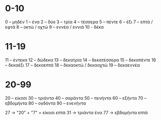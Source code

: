# 0-10
0 – μηδέν
1 – ένα
2 – δύο
3 – τρία
4 – τέσσερα
5 – πέντε
6 – έξι
7 – επτά / εφτά
8 – οκτώ / οχτώ
9 – εννέα / εννιά
10 - δέκα

# 11-19
11 – έντεκα
12 – δώδεκα
13 – δεκατρία 
14 – δεκατέσσερα
15 – δεκαπέντε
16 – δεκαέξι
17 – δεκαεπτά
18 – δεκαοκτώ / δεκαοχτώ
19 – δεκαεννέα

# 20-99
20 – είκοσι
30 – τριάντα
40 – σαράντα
50 – πενήντα
60 – εξήντα
70 – εβδομήντα
80 – ογδόντα
90 – ενενήντα

27 -> "20" + "7" = είκοσι επτά
31 -> τριάντα ένα
77 -> εβδομήντα επτά